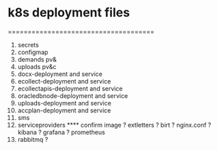 # k8s deployment files
=====================================
1. secrets
2. configmap
3. demands pv&
4. uploads pv&c
5. docx-deployment and service
6. ecollect-deployment and service
7. ecollectapis-deployment and service
8. oracledbnode-deployment and service
9. uploads-deployment and service
10. accplan-deployment and service
11. sms
12. serviceproviders **** confirm image
? extletters
? birt
? nginx.conf
? kibana
? grafana
? prometheus
19. rabbitmq
? 
